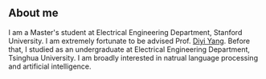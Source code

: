 <!-- ---
permalink: /
title: "academicpages is a ready-to-fork GitHub Pages template for academic personal websites"
author_profile: true
redirect_from: 
  - /about/
  - /about.html
--- -->

About me
------
I am a Master's student at Electrical Engineering Department, Stanford University.
I am extremely fortunate to be advised Prof. [Diyi Yang](https://cs.stanford.edu/~diyiy/). 
Before that, I studied as an undergraduate at Electrical Engineering Department, Tsinghua University. 
I am broadly interested in natrual language processing and artificial intelligence.